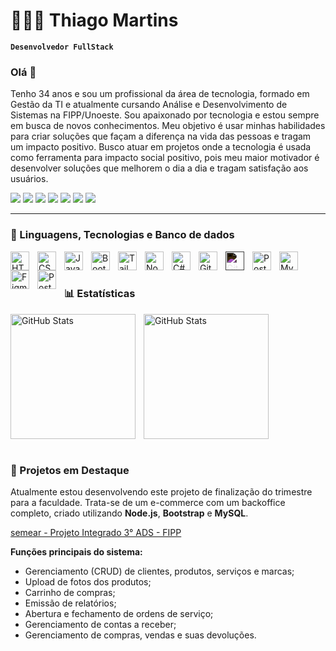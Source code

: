 # 👩🏻‍💻 Thiago Martins

**`Desenvolvedor FullStack`**


### Olá 👋

Tenho 34 anos e sou um profissional da área de tecnologia, formado em Gestão da TI e atualmente cursando Análise e Desenvolvimento de Sistemas na FIPP/Unoeste.
Sou apaixonado por tecnologia e estou sempre em busca de novos conhecimentos. Meu objetivo é usar minhas habilidades para criar soluções que façam a diferença na vida das pessoas e tragam um impacto positivo.
Busco atuar em projetos onde a tecnologia é usada como ferramenta para impacto social positivo, pois meu maior motivador é desenvolver soluções que melhorem o dia a dia e tragam satisfação aos usuários.


<div>
    <a href = "mailto:thiagomartinsdsantos@gmail.com"><img src="https://img.shields.io/badge/-Gmail-%23EA4335?style=for-the-badge&logo=gmail&logoColor=white" target="_blank"></a>
    <a href="https://instagram.com/othiago_martins" target="_blank"><img src="https://img.shields.io/badge/-Instagram-%23E4405F?style=for-the-badge&logo=instagram&logoColor=white" target="_blank"></a>
    <a href="https://www.linkedin.com/in/thiago-martins-02b54790/" target="_blank"><img src="https://img.shields.io/badge/-LinkedIn-%230077B5?style=for-the-badge&logo=linkedin&logoColor=white" target="_blank"></a>
    <a href="https://www.facebook.com/SEU-USERNAME" target="_blank"><img src="https://img.shields.io/badge/Facebook-%231877F2?style=for-the-badge&logo=facebook&logoColor=white" target="_blank"></a>
    <a href="https://x.com/SEU-USERNAME" target="_blank"><img src="https://img.shields.io/badge/X-%23000000?style=for-the-badge&logo=x&logoColor=white" target="_blank"></a>
    <a href="https://www.threads.net/@SEU-USERNAME" target="_blank"><img src="https://img.shields.io/badge/Threads-%23000000?style=for-the-badge&logo=threads&logoColor=white" target="_blank"></a>
    <a href="SEU-LINK-DISCORD" target="_blank"><img src="https://img.shields.io/badge/Discord-7289DA?style=for-the-badge&logo=discord&logoColor=white" target="_blank"></a>
</div>

---

### 🧠 Linguagens, Tecnologias e Banco de dados

<img 
    align="left" 
    alt="HTML"
    title="HTML" 
    width="30px" 
    style="padding-right: 10px;" 
    src="https://cdn.jsdelivr.net/gh/devicons/devicon@latest/icons/html5/html5-original.svg" 
/>
<img 
    align="left" 
    alt="CSS" 
    title="CSS"
    width="30px" 
    style="padding-right: 10px;" 
    src="https://cdn.jsdelivr.net/gh/devicons/devicon@latest/icons/css3/css3-original.svg" 
/>
<img 
    align="left" 
    alt="JavaScript" 
    title="JavaScript"
    width="30px" 
    style="padding-right: 10px;" 
    src="https://cdn.jsdelivr.net/gh/devicons/devicon@latest/icons/javascript/javascript-original.svg" 
/>
<img 
    align="left" 
    alt="Bootstrap"
    title="Bootstrap" 
    width="30px" 
    style="padding-right: 10px;" 
    src="https://cdn.jsdelivr.net/gh/devicons/devicon@latest/icons/bootstrap/bootstrap-original.svg" 
/>
<img 
    align="left" 
    alt="Tailwind" 
    title="Tailwind"
    width="30px" 
    style="padding-right: 10px;" 
    src="https://cdn.jsdelivr.net/gh/devicons/devicon@latest/icons/tailwindcss/tailwindcss-original.svg" 
/>
<img 
    align="left" 
    alt="NodeJs" 
    title="NodeJs"
    width="30px" 
    style="padding-right: 10px;" 
    src="https://cdn.jsdelivr.net/gh/devicons/devicon@latest/icons/nodejs/nodejs-original.svg" 
/>
<img 
    align="left" 
    alt="C#" 
    title="C#"
    width="30px" 
    style="padding-right: 10px;" 
    src="https://cdn.jsdelivr.net/gh/devicons/devicon@latest/icons/csharp/csharp-original.svg" 
/>
<img 
    align="left" 
    alt="Git" 
    title="Git"
    width="30px" 
    style="padding-right: 10px;" 
    src="https://cdn.jsdelivr.net/gh/devicons/devicon@latest/icons/git/git-original.svg" 
/>
<img 
    align="left" 
    alt="GitHub" 
    title="GitHub"
    width="30px" 
    style="padding-right: 10px; filter: invert(100%);" 
    src="https://cdn.jsdelivr.net/gh/devicons/devicon@latest/icons/github/github-original.svg" 
/>
<img 
    align="left" 
    alt="PostgreSql" 
    title="PostgreSql"
    width="30px" 
    style="padding-right: 10px;" 
    src="https://cdn.jsdelivr.net/gh/devicons/devicon@latest/icons/postgresql/postgresql-original.svg" 
/>
<img 
    align="left" 
    alt="MySql" 
    title="MySql"
    width="30px" 
    style="padding-right: 10px;" 
    src="https://cdn.jsdelivr.net/gh/devicons/devicon@latest/icons/mysql/mysql-original.svg" 
/>
<img 
    align="left" 
    alt="Figma" 
    title="Figma"
    width="30px" 
    style="padding-right: 10px;" 
    src="https://cdn.jsdelivr.net/gh/devicons/devicon@latest/icons/figma/figma-original.svg" 
/>
<img 
    align="left" 
    alt="Postman" 
    title="Postman"
    width="30px" 
    style="padding-right: 10px;" 
    src="https://cdn.jsdelivr.net/gh/devicons/devicon@latest/icons/postman/postman-original.svg" 
/>

<br/>
<br/>

### 📊 Estatísticas

<p>
  <img 
    align="left" 
    alt="GitHub Stats" 
    height="200" 
    style="padding-right: 10px;" 
    src="https://github-readme-stats.vercel.app/api?username=thiagomartinss&show_icons=true&theme=dark&include_all_commits=false&locale=pt-br" 
  />

<img 
      align="left" 
      alt="GitHub Stats" 
      height="200" 
      src="https://github-readme-stats.vercel.app/api/top-langs/?username=thiagomartinss&theme=dark&layout=compact&custom_title=Tecnologias&langs_count=9" 
  />
</p>

<br style="clear: both;"/>
<br/>

### 🚀 Projetos em Destaque

Atualmente estou desenvolvendo este projeto de finalização do trimestre para a faculdade. Trata-se de um e-commerce com um backoffice completo, criado utilizando **Node.js**, **Bootstrap** e **MySQL**.

[semear - Projeto Integrado 3° ADS - FIPP](https://github.com/thiagomartinss/semear)

**Funções principais do sistema:**
* Gerenciamento (CRUD) de clientes, produtos, serviços e marcas;
* Upload de fotos dos produtos;
* Carrinho de compras;
* Emissão de relatórios;
* Abertura e fechamento de ordens de serviço;
* Gerenciamento de contas a receber;
* Gerenciamento de compras, vendas e suas devoluções.
